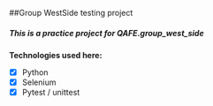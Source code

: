 ##Group WestSide testing project

##### This is a practice project for QAFE.group_west_side
**Technologies used here:**
- [x] Python
- [x] Selenium
- [x] Pytest / unittest
